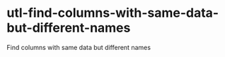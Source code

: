 # utl-find-columns-with-same-data-but-different-names
Find columns with same data but different names 
